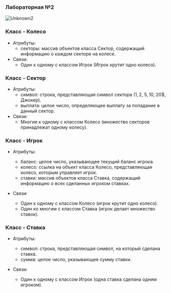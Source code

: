 ### Лабораторная №2



![Unknown2](https://github.com/LizardTekuteva/fortune/assets/164531160/803d623c-d35b-4620-935e-7cb006fc3bd7) 


### Класс - Колесо

-   Атрибуты:
    -   секторы: массив объектов класса Сектор, содержащий информацию о каждом секторе на колесе.
-   Связи:
    -   Один к одному с классом Игрок (Игрок крутит одно колесо).

### Класс - Сектор

-   Атрибуты:
    -   символ: строка, представляющая символ сектора (1$, 2$, 5$, 10$, 20$, Джокер).
    -   выплата: целое число, определяющее выплату за попадание в данный сектор.
-   Связи:
    -   Многие к одному с классом Колесо (множество секторов принадлежат одному колесу).

### Класс - Игрок

-   Атрибуты:

    -   баланс: целое число, указывающее текущий баланс игрока.
    -   колесо: ссылка на объект класса Колесо, представляющая колесо, которым управляет игрок.
    -   ставки: массив объектов класса Ставка, содержащий информацию о всех сделанных игроком ставках.
-   Связи:

    -   Один к одному с классом Колесо (игрок крутит одно колесо).
    -   Один ко многим с классом Ставка (игрок делает множество ставок).

### Класс - Ставка

-   Атрибуты:

    -   символ: строка, представляющая символ, на который сделана ставка.
    -   сумма: целое число, указывающее сумму ставки.
-   Связи:

    -   Один к одному с классом Игрок (одна ставка сделана одним игроком).
